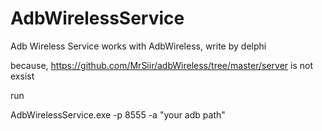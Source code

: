 AdbWirelessService
==================

Adb Wireless Service works with AdbWireless, write by delphi

because, https://github.com/MrSiir/adbWireless/tree/master/server is not exsist

run

AdbWirelessService.exe -p 8555 -a "your adb path"



